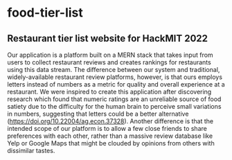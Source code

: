 # food-tier-list
## Restaurant tier list website for HackMIT 2022

Our application is a platform built on a MERN stack that takes input from users to collect restaurant reviews and creates rankings for restaurants using this data stream. The difference between our system and traditional, widely-available restaurant review platforms, however, is that ours employs letters instead of numbers as a metric for quality and overall experience at a restaurant. We were inspired to create this application after discovering research which found that numeric ratings are an unreliable source of food satiety due to the difficulty for the human brain to perceive small variations in numbers, suggesting that letters could be a better alternative (https://doi.org/10.22004/ag.econ.37328). Another difference is that the intended scope of our platform is to allow a few close friends to share preferences with each other, rather than a massive review database like Yelp or Google Maps that might be clouded by opinions from others with dissimilar tastes.
